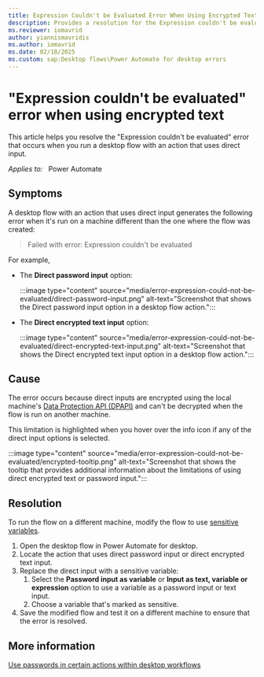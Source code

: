 ```yaml
---
title: Expression Couldn't be Evaluated Error When Using Encrypted Text
description: Provides a resolution for the Expression couldn't be evaluated error when using direct encrypted text in Power Automate for desktop.
ms.reviewer: iomavrid
author: yiannismavridis
ms.author: iomavrid
ms.date: 02/18/2025
ms.custom: sap:Desktop flows\Power Automate for desktop errors
---
```

# "Expression couldn't be evaluated" error when using encrypted text

This article helps you resolve the "Expression couldn't be evaluated" error that occurs when you run a desktop flow with an action that uses direct input.

_Applies to:_ &nbsp; Power Automate  

## Symptoms

A desktop flow with an action that uses direct input generates the following error when it's run on a machine different than the one where the flow was created:

> Failed with error: Expression couldn't be evaluated

For example,

- The **Direct password input** option:

  :::image type="content" source="media/error-expression-could-not-be-evaluated/direct-password-input.png" alt-text="Screenshot that shows the Direct password input option in a desktop flow action.":::

- The **Direct encrypted text input** option:

  :::image type="content" source="media/error-expression-could-not-be-evaluated/direct-encrypted-text-input.png" alt-text="Screenshot that shows the Direct encrypted text input option in a desktop flow action.":::

## Cause

The error occurs because direct inputs are encrypted using the local machine's [Data Protection API (DPAPI)](/dotnet/standard/security/how-to-use-data-protection) and can't be decrypted when the flow is run on another machine.

This limitation is highlighted when you hover over the info icon if any of the direct input options is selected.

:::image type="content" source="media/error-expression-could-not-be-evaluated/encrypted-tooltip.png" alt-text="Screenshot that shows the tooltip that provides additional information about the limitations of using direct encrypted text or password input.":::

## Resolution

To run the flow on a different machine, modify the flow to use [sensitive variables](/power-automate/desktop-flows/manage-variables#sensitive-variables/power-automate/desktop-flows/manage-variables#sensitive-variables).

1. Open the desktop flow in Power Automate for desktop.
1. Locate the action that uses direct password input or direct encrypted text input.
1. Replace the direct input with a sensitive variable:
   1. Select the **Password input as variable** or **Input as text, variable or expression** option to use a variable as a password input or text input.
   1. Choose a variable that's marked as sensitive.
1. Save the modified flow and test it on a different machine to ensure that the error is resolved.

## More information

[Use passwords in certain actions within desktop workflows](/power-automate/desktop-flows/how-to/use-passwords)
